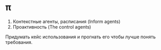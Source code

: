 # π 
1. Контекстные агенты, расписания (Inform agents)
2. Проактивность (The control agents)


Придумать кейс использования и прогнать его чтобы лучше понять требования.
